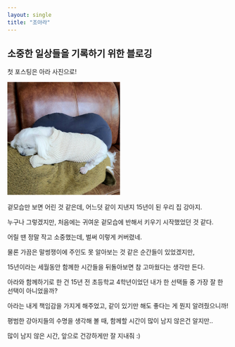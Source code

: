 ```yaml
---
layout: single
title: "조아라"
---
```


## 소중한 일상들을 기록하기 위한 블로깅

첫 포스팅은 아라 사진으로!

<img src="../images/2022-05-08-first/ara.jpeg" alt="ara" style="zoom:25%;" />

겉모습만 보면 어린 것 같은데, 어느덧 같이 지낸지 15년이 된 우리 집 강아지.

누구나 그렇겠지만, 처음에는 귀여운 겉모습에 반해서 키우기 시작했었던 것 같다.

어릴 땐 정말 작고 소중했는데, 벌써 이렇게 커버렸네.

물론 가끔은 말썽쟁이에 주인도 못 알아보는 것 같은 순간들이 있었겠지만,

15년이라는 세월동안 함께한 시간들을 뒤돌아보면 참 고마웠다는 생각만 든다.

아라와 함께하기로 한 건 15년 전 초등학교 4학년이었던 내가 한 선택들 중 가장 잘 한 선택이 아니었을까?

아라는 내게 책임감을 가지게 해주었고, 같이 있기만 해도 좋다는 게 뭔지 알려줬으니까!

평범한 강아지들의 수명을 생각해 볼 때, 함께할 시간이 많이 남지 않은건 알지만..

많이 남지 않은 시간, 앞으로 건강하게만 잘 지내줘 :)


